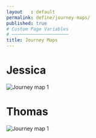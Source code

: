 ```yaml
---
layout   : default
permalink: define/journey-maps/
published: true
# Custom Page Variables
# ─────────────────────
title: Journey Maps
---
```

<div class="container">
  <div class="row justify-content">
    <div class="col-12 col-md-8 ">
      <h1>Jessica</h1>
    </div>
  </div>


  <div class="row justify-content">
    <div class="col-12 col-md-8 ">
        <img class="d-block w-100" src="Images/journey1.jpg" alt="Journey map 1">
    </div>
  </div>

  <div class="row justify-content">
    <div class="col-12 col-md-8 ">
      <h1>Thomas</h1>
    </div>
  </div>


  <div class="row justify-content">
    <div class="col-12 col-md-8 ">
        <img class="d-block w-100" src="Images/journey2.jpg" alt="Journey map 1">
    </div>
  </div>

</div>